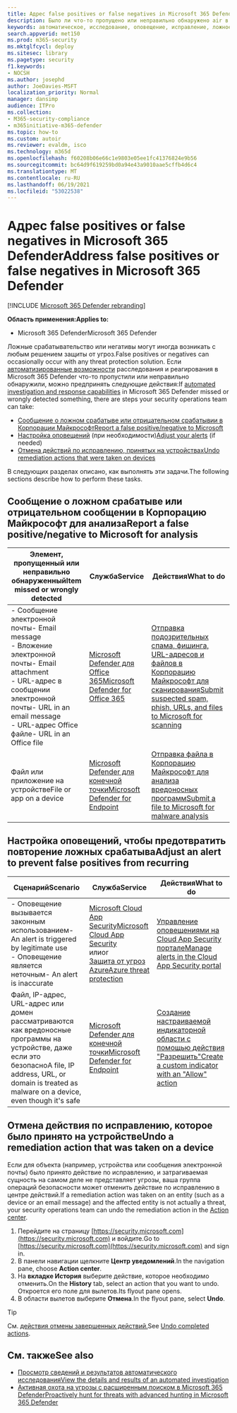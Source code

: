 ```yaml
---
title: Адрес false positives or false negatives in Microsoft 365 Defender
description: Было ли что-то пропущено или неправильно обнаружено air в Microsoft 365 Defender? Узнайте, как отправить ложные срабатыва или ложные отрицательные результаты в Корпорацию Майкрософт для анализа.
keywords: автоматическое, исследование, оповещение, исправление, ложное срабатывательство, ложный отрицательный
search.appverid: met150
ms.prod: m365-security
ms.mktglfcycl: deploy
ms.sitesec: library
ms.pagetype: security
f1.keywords:
- NOCSH
ms.author: josephd
author: JoeDavies-MSFT
localization_priority: Normal
manager: dansimp
audience: ITPro
ms.collection:
- M365-security-compliance
- m365initiative-m365-defender
ms.topic: how-to
ms.custom: autoir
ms.reviewer: evaldm, isco
ms.technology: m365d
ms.openlocfilehash: f60208b06e66c1e9803e05ee1fc41376824e9b56
ms.sourcegitcommit: bc64d9f619259bd0a94e43a9010aae5cffb4d6c4
ms.translationtype: MT
ms.contentlocale: ru-RU
ms.lasthandoff: 06/19/2021
ms.locfileid: "53022538"
---
```

# <a name="address-false-positives-or-false-negatives-in-microsoft-365-defender"></a><span data-ttu-id="1e544-105">Адрес false positives or false negatives in Microsoft 365 Defender</span><span class="sxs-lookup"><span data-stu-id="1e544-105">Address false positives or false negatives in Microsoft 365 Defender</span></span>

[!INCLUDE [Microsoft 365 Defender rebranding](../includes/microsoft-defender.md)]

<span data-ttu-id="1e544-106">**Область применения:**</span><span class="sxs-lookup"><span data-stu-id="1e544-106">**Applies to:**</span></span>
- <span data-ttu-id="1e544-107">Microsoft 365 Defender</span><span class="sxs-lookup"><span data-stu-id="1e544-107">Microsoft 365 Defender</span></span>

<span data-ttu-id="1e544-108">Ложные срабатывательство или негативы могут иногда возникать с любым решением защиты от угроз.</span><span class="sxs-lookup"><span data-stu-id="1e544-108">False positives or negatives can occasionally occur with any threat protection solution.</span></span> <span data-ttu-id="1e544-109">Если [автоматизированные возможности](m365d-autoir.md) расследования и реагирования в Microsoft 365 Defender что-то пропустили или неправильно обнаружили, можно предпринять следующие действия:</span><span class="sxs-lookup"><span data-stu-id="1e544-109">If [automated investigation and response capabilities](m365d-autoir.md) in Microsoft 365 Defender missed or wrongly detected something, there are steps your security operations team can take:</span></span>

- [<span data-ttu-id="1e544-110">Сообщение о ложном срабатыве или отрицательном срабатывии в Корпорации Майкрософт</span><span class="sxs-lookup"><span data-stu-id="1e544-110">Report a false positive/negative to Microsoft</span></span>](#report-a-false-positivenegative-to-microsoft-for-analysis)
- <span data-ttu-id="1e544-111">[Настройка оповещений](#adjust-an-alert-to-prevent-false-positives-from-recurring) (при необходимости)</span><span class="sxs-lookup"><span data-stu-id="1e544-111">[Adjust your alerts](#adjust-an-alert-to-prevent-false-positives-from-recurring) (if needed)</span></span>
- [<span data-ttu-id="1e544-112">Отмена действий по исправлению, принятых на устройствах</span><span class="sxs-lookup"><span data-stu-id="1e544-112">Undo remediation actions that were taken on devices</span></span>](#undo-a-remediation-action-that-was-taken-on-a-device)

<span data-ttu-id="1e544-113">В следующих разделах описано, как выполнять эти задачи.</span><span class="sxs-lookup"><span data-stu-id="1e544-113">The following sections describe how to perform these tasks.</span></span>

## <a name="report-a-false-positivenegative-to-microsoft-for-analysis"></a><span data-ttu-id="1e544-114">Сообщение о ложном срабатыве или отрицательном сообщении в Корпорацию Майкрософт для анализа</span><span class="sxs-lookup"><span data-stu-id="1e544-114">Report a false positive/negative to Microsoft for analysis</span></span>

|<span data-ttu-id="1e544-115">Элемент, пропущенный или неправильно обнаруженный</span><span class="sxs-lookup"><span data-stu-id="1e544-115">Item missed or wrongly detected</span></span> |<span data-ttu-id="1e544-116">Служба</span><span class="sxs-lookup"><span data-stu-id="1e544-116">Service</span></span>  |<span data-ttu-id="1e544-117">Действия</span><span class="sxs-lookup"><span data-stu-id="1e544-117">What to do</span></span>  |
|---------|---------|---------|
|<span data-ttu-id="1e544-118">- Сообщение электронной почты</span><span class="sxs-lookup"><span data-stu-id="1e544-118">- Email message</span></span> <br/><span data-ttu-id="1e544-119">- Вложение электронной почты</span><span class="sxs-lookup"><span data-stu-id="1e544-119">- Email attachment</span></span> <br/><span data-ttu-id="1e544-120">- URL-адрес в сообщении электронной почты</span><span class="sxs-lookup"><span data-stu-id="1e544-120">- URL in an email message</span></span><br/><span data-ttu-id="1e544-121">- URL-адрес Office файле</span><span class="sxs-lookup"><span data-stu-id="1e544-121">- URL in an Office file</span></span>      |[<span data-ttu-id="1e544-122">Microsoft Defender для Office 365</span><span class="sxs-lookup"><span data-stu-id="1e544-122">Microsoft Defender for Office 365</span></span>](/microsoft-365/security/office-365-security/defender-for-office-365)        |[<span data-ttu-id="1e544-123">Отправка подозрительных спама, фишинга, URL-адресов и файлов в Корпорацию Майкрософт для сканирования</span><span class="sxs-lookup"><span data-stu-id="1e544-123">Submit suspected spam, phish, URLs, and files to Microsoft for scanning</span></span>](../office-365-security/admin-submission.md)         |
|<span data-ttu-id="1e544-124">Файл или приложение на устройстве</span><span class="sxs-lookup"><span data-stu-id="1e544-124">File or app on a device</span></span>    |[<span data-ttu-id="1e544-125">Microsoft Defender для конечной точки</span><span class="sxs-lookup"><span data-stu-id="1e544-125">Microsoft Defender for Endpoint</span></span>](/windows/security/threat-protection)         |[<span data-ttu-id="1e544-126">Отправка файла в Корпорацию Майкрософт для анализа вредоносных программ</span><span class="sxs-lookup"><span data-stu-id="1e544-126">Submit a file to Microsoft for malware analysis</span></span>](https://www.microsoft.com/wdsi/filesubmission)         |

## <a name="adjust-an-alert-to-prevent-false-positives-from-recurring"></a><span data-ttu-id="1e544-127">Настройка оповещений, чтобы предотвратить повторение ложных срабатыва</span><span class="sxs-lookup"><span data-stu-id="1e544-127">Adjust an alert to prevent false positives from recurring</span></span>

|<span data-ttu-id="1e544-128">Сценарий</span><span class="sxs-lookup"><span data-stu-id="1e544-128">Scenario</span></span> |<span data-ttu-id="1e544-129">Служба</span><span class="sxs-lookup"><span data-stu-id="1e544-129">Service</span></span> |<span data-ttu-id="1e544-130">Действия</span><span class="sxs-lookup"><span data-stu-id="1e544-130">What to do</span></span> |
|--------|--------|--------|
|<span data-ttu-id="1e544-131">- Оповещение вызывается законным использованием</span><span class="sxs-lookup"><span data-stu-id="1e544-131">- An alert is triggered by legitimate use</span></span> <br/><span data-ttu-id="1e544-132">- Оповещение является неточным</span><span class="sxs-lookup"><span data-stu-id="1e544-132">- An alert is inaccurate</span></span>    |[<span data-ttu-id="1e544-133">Microsoft Cloud App Security</span><span class="sxs-lookup"><span data-stu-id="1e544-133">Microsoft Cloud App Security</span></span>](/cloud-app-security)<br/> <span data-ttu-id="1e544-134">или</span><span class="sxs-lookup"><span data-stu-id="1e544-134">or</span></span> <br/>[<span data-ttu-id="1e544-135">Защита от угроз Azure</span><span class="sxs-lookup"><span data-stu-id="1e544-135">Azure threat protection</span></span>](/azure/security/fundamentals/threat-detection)         |[<span data-ttu-id="1e544-136">Управление оповещениями на Cloud App Security портале</span><span class="sxs-lookup"><span data-stu-id="1e544-136">Manage alerts in the Cloud App Security portal</span></span>](/cloud-app-security/managing-alerts)         |
|<span data-ttu-id="1e544-137">Файл, IP-адрес, URL-адрес или домен рассматриваются как вредоносные программы на устройстве, даже если это безопасно</span><span class="sxs-lookup"><span data-stu-id="1e544-137">A file, IP address, URL, or domain is treated as malware on a device, even though it's safe</span></span>|[<span data-ttu-id="1e544-138">Microsoft Defender для конечной точки</span><span class="sxs-lookup"><span data-stu-id="1e544-138">Microsoft Defender for Endpoint</span></span>](/windows/security/threat-protection) |[<span data-ttu-id="1e544-139">Создание настраиваемой индикаторной области с помощью действия "Разрешить"</span><span class="sxs-lookup"><span data-stu-id="1e544-139">Create a custom indicator with an "Allow" action</span></span>](/windows/security/threat-protection/microsoft-defender-atp/manage-indicators) |

## <a name="undo-a-remediation-action-that-was-taken-on-a-device"></a><span data-ttu-id="1e544-140">Отмена действия по исправлению, которое было принято на устройстве</span><span class="sxs-lookup"><span data-stu-id="1e544-140">Undo a remediation action that was taken on a device</span></span>

<span data-ttu-id="1e544-141">Если для объекта (например, устройства или сообщения электронной почты) было принято действие по исправлению, и затрагиваемая сущность на самом [](m365d-action-center.md)деле не представляет угрозы, ваша группа операций безопасности может отменить действие по исправлению в центре действий.</span><span class="sxs-lookup"><span data-stu-id="1e544-141">If a remediation action was taken on an entity (such as a device or an email message) and the affected entity is not actually a threat, your security operations team can undo the remediation action in the [Action center](m365d-action-center.md).</span></span>

1. <span data-ttu-id="1e544-142">Перейдите на страницу [https://security.microsoft.com](https://security.microsoft.com) и войдите.</span><span class="sxs-lookup"><span data-stu-id="1e544-142">Go to [https://security.microsoft.com](https://security.microsoft.com) and sign in.</span></span> 
2. <span data-ttu-id="1e544-143">В панели навигации щелкните **Центр уведомлений**.</span><span class="sxs-lookup"><span data-stu-id="1e544-143">In the navigation pane, choose **Action center**.</span></span> 
3. <span data-ttu-id="1e544-144">На **вкладке История** выберите действие, которое необходимо отменить.</span><span class="sxs-lookup"><span data-stu-id="1e544-144">On the **History** tab, select an action that you want to undo.</span></span> <span data-ttu-id="1e544-145">Откроется его поле для вылетов.</span><span class="sxs-lookup"><span data-stu-id="1e544-145">Its flyout pane opens.</span></span>
4. <span data-ttu-id="1e544-146">В области вылетов выберите **Отмена**.</span><span class="sxs-lookup"><span data-stu-id="1e544-146">In the flyout pane, select **Undo**.</span></span>

> [!TIP]
> <span data-ttu-id="1e544-147">См. [действия отмены завершенных действий.](m365d-autoir-actions.md#undo-completed-actions)</span><span class="sxs-lookup"><span data-stu-id="1e544-147">See [Undo completed actions](m365d-autoir-actions.md#undo-completed-actions).</span></span>

## <a name="see-also"></a><span data-ttu-id="1e544-148">См. также</span><span class="sxs-lookup"><span data-stu-id="1e544-148">See also</span></span>

- [<span data-ttu-id="1e544-149">Просмотр сведений и результатов автоматического исследования</span><span class="sxs-lookup"><span data-stu-id="1e544-149">View the details and results of an automated investigation</span></span>](m365d-autoir-results.md)
- [<span data-ttu-id="1e544-150">Активная охота на угрозы с расширенным поиском в Microsoft 365 Defender</span><span class="sxs-lookup"><span data-stu-id="1e544-150">Proactively hunt for threats with advanced hunting in Microsoft 365 Defender</span></span>](advanced-hunting-overview.md)
